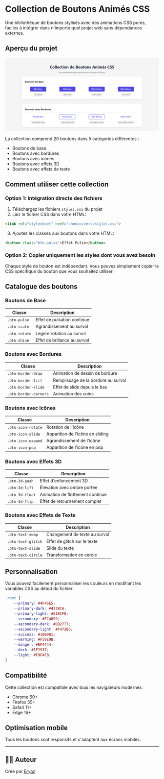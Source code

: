 # Collection de Boutons Animés CSS

Une bibliothèque de boutons stylisés avec des animations CSS pures, faciles à intégrer dans n'importe quel projet web sans dépendances externes.

## Aperçu du projet

![Aperçu des boutons animés](images/preview.png)

La collection comprend 20 boutons dans 5 catégories différentes :
- Boutons de base
- Boutons avec bordures
- Boutons avec icônes
- Boutons avec effets 3D
- Boutons avec effets de texte

## Comment utiliser cette collection

### Option 1: Intégration directe des fichiers

1. Téléchargez les fichiers `styles.css` du projet
2. Liez le fichier CSS dans votre HTML:
```html
<link rel="stylesheet" href="chemin/vers/styles.css">
```
3. Ajoutez les classes aux boutons dans votre HTML:
```html
<button class="btn-pulse">Effet Pulse</button>
```

### Option 2: Copier uniquement les styles dont vous avez besoin

Chaque style de bouton est indépendant. Vous pouvez simplement copier le CSS spécifique du bouton que vous souhaitez utiliser.

## Catalogue des boutons

### Boutons de Base

| Classe | Description |
|--------|-------------|
| `.btn-pulse` | Effet de pulsation continue |
| `.btn-scale` | Agrandissement au survol |
| `.btn-rotate` | Légère rotation au survol |
| `.btn-shine` | Effet de brillance au survol |

### Boutons avec Bordures

| Classe | Description |
|--------|-------------|
| `.btn-border-draw` | Animation de dessin de bordure |
| `.btn-border-fill` | Remplissage de la bordure au survol |
| `.btn-border-slide` | Effet de slide depuis le bas |
| `.btn-border-corners` | Animation des coins |

### Boutons avec Icônes

| Classe | Description |
|--------|-------------|
| `.btn-icon-rotate` | Rotation de l'icône |
| `.btn-icon-slide` | Apparition de l'icône en sliding |
| `.btn-icon-expand` | Agrandissement de l'icône |
| `.btn-icon-pop` | Apparition de l'icône en pop |

### Boutons avec Effets 3D

| Classe | Description |
|--------|-------------|
| `.btn-3d-push` | Effet d'enfoncement 3D |
| `.btn-3d-lift` | Élévation avec ombre portée |
| `.btn-3d-float` | Animation de flottement continue |
| `.btn-3d-flip` | Effet de retournement complet |

### Boutons avec Effets de Texte

| Classe | Description |
|--------|-------------|
| `.btn-text-swap` | Changement de texte au survol |
| `.btn-text-glitch` | Effet de glitch sur le texte |
| `.btn-text-slide` | Slide du texte |
| `.btn-text-circle` | Transformation en cercle |

## Personnalisation

Vous pouvez facilement personnaliser les couleurs en modifiant les variables CSS au début du fichier:

```css
:root {
    --primary: #4F46E5;
    --primary-dark: #4338CA;
    --primary-light: #818CF8;
    --secondary: #EC4899;
    --secondary-dark: #DB2777;
    --secondary-light: #F472B6;
    --success: #10B981;
    --warning: #F59E0B;
    --danger: #EF4444;
    --dark: #1F2937;
    --light: #F9FAFB;
}
```

## Compatibilité

Cette collection est compatible avec tous les navigateurs modernes:
- Chrome 60+
- Firefox 55+
- Safari 11+
- Edge 16+

## Optimisation mobile

Tous les boutons sont responsifs et s'adaptent aux écrans mobiles.

---

## 👨‍💻 Auteur
Créé par [Eryaz](https://github.com/eryaz2025)